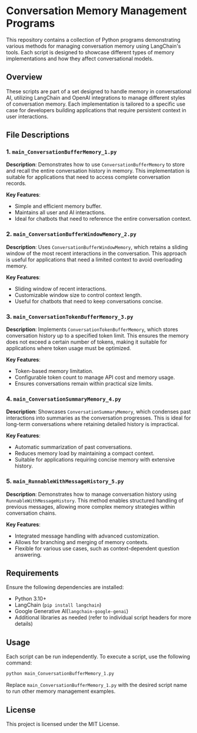 # Conversation Memory Management Programs

This repository contains a collection of Python programs demonstrating various methods for managing conversation memory using LangChain's tools. Each script is designed to showcase different types of memory implementations and how they affect conversational models.

## Overview

These scripts are part of a set designed to handle memory in conversational AI, utilizing LangChain and OpenAI integrations to manage different styles of conversation memory. Each implementation is tailored to a specific use case for developers building applications that require persistent context in user interactions.

## File Descriptions

### 1. `main_ConversationBufferMemory_1.py`

**Description**: Demonstrates how to use `ConversationBufferMemory` to store and recall the entire conversation history in memory. This implementation is suitable for applications that need to access complete conversation records.

**Key Features**:
- Simple and efficient memory buffer.
- Maintains all user and AI interactions.
- Ideal for chatbots that need to reference the entire conversation context.

### 2. `main_ConversationBufferWindowMemory_2.py`

**Description**: Uses `ConversationBufferWindowMemory`, which retains a sliding window of the most recent interactions in the conversation. This approach is useful for applications that need a limited context to avoid overloading memory.

**Key Features**:
- Sliding window of recent interactions.
- Customizable window size to control context length.
- Useful for chatbots that need to keep conversations concise.

### 3. `main_ConversationTokenBufferMemory_3.py`

**Description**: Implements `ConversationTokenBufferMemory`, which stores conversation history up to a specified token limit. This ensures the memory does not exceed a certain number of tokens, making it suitable for applications where token usage must be optimized.

**Key Features**:
- Token-based memory limitation.
- Configurable token count to manage API cost and memory usage.
- Ensures conversations remain within practical size limits.

### 4. `main_ConversationSummaryMemory_4.py`

**Description**: Showcases `ConversationSummaryMemory`, which condenses past interactions into summaries as the conversation progresses. This is ideal for long-term conversations where retaining detailed history is impractical.

**Key Features**:
- Automatic summarization of past conversations.
- Reduces memory load by maintaining a compact context.
- Suitable for applications requiring concise memory with extensive history.

### 5. `main_RunnableWithMessageHistory_5.py`

**Description**: Demonstrates how to manage conversation history using `RunnableWithMessageHistory`. This method enables structured handling of previous messages, allowing more complex memory strategies within conversation chains.

**Key Features**:
- Integrated message handling with advanced customization.
- Allows for branching and merging of memory contexts.
- Flexible for various use cases, such as context-dependent question answering.

## Requirements

Ensure the following dependencies are installed:

- Python 3.10+
- LangChain (`pip install langchain`)
- Google Generative AI(`langchain-google-genai`)
- Additional libraries as needed (refer to individual script headers for more details)

## Usage

Each script can be run independently. To execute a script, use the following command:

```bash
python main_ConversationBufferMemory_1.py
```

Replace `main_ConversationBufferMemory_1.py` with the desired script name to run other memory management examples.

## License

This project is licensed under the MIT License.